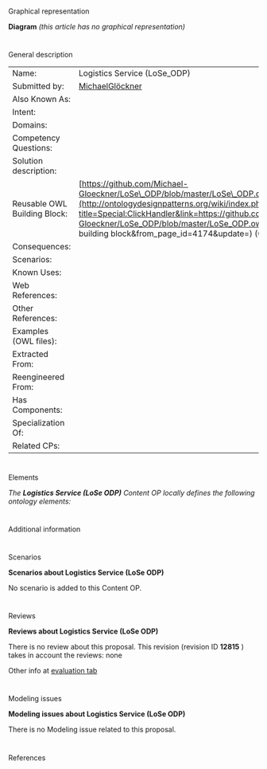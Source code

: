# 

 Graphical representation



__Diagram__ 
_(this article has no graphical representation)_ 




# 

 General description




|  |  |
| --- | --- |
|  Name:  |  Logistics Service (LoSe\_ODP)  |
|  Submitted by:  | [MichaelGlöckner](../User/MichaelGlöckner "User:MichaelGlöckner")  |
|  Also Known As:  |  |
|  Intent:  |  |
|  Domains:  |  |
|  Competency Questions:  |  |
|  Solution description:  |  |
|  Reusable OWL Building Block:  | [https://github.com/Michael-Gloeckner/LoSe\_ODP/blob/master/LoSe\_ODP.owl](http://ontologydesignpatterns.org/wiki/index.php?title=Special:ClickHandler&link=https://github.com/Michael-Gloeckner/LoSe_ODP/blob/master/LoSe_ODP.owl&message=OWL building block&from_page_id=4174&update=)  (0)  |
|  Consequences:  |  |
|  Scenarios:  |  |
|  Known Uses:  |  |
|  Web References:  |  |
|  Other References:  |  |
|  Examples (OWL files):  |  |
|  Extracted From:  |  |
|  Reengineered From:  |  |
|  Has Components:  |  |
|  Specialization Of:  |  |
|  Related CPs:  |  |



  





# 

 Elements



_The
 __Logistics Service (LoSe ODP)__ 
 Content OP locally defines the following ontology elements:_ 




  





# 

 Additional information



# 

 Scenarios




__Scenarios about Logistics Service (LoSe ODP)__ 


 No scenario is added to this Content OP.
 




# 

 Reviews




__Reviews about Logistics Service (LoSe ODP)__ 


 There is no review about this proposal.
This revision (revision ID
 __12815__ 
 ) takes in account the reviews: none
 



 Other info at
 [evaluation tab](http://ontologydesignpatterns.org/wiki/index.php?title=Submissions:Logistics_Service_%28LoSe_ODP%29&action=evaluation "http://ontologydesignpatterns.org/wiki/index.php?title=Submissions:Logistics_Service_%28LoSe_ODP%29&action=evaluation") 





# 

 Modeling issues




__Modeling issues about Logistics Service (LoSe ODP)__ 


 There is no Modeling issue related to this proposal.
 




# 

 References
